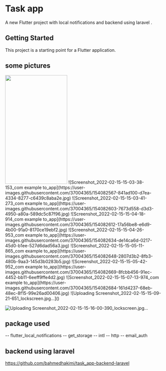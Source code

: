 # Task app 

A new Flutter project with local notifications and backend using laravel  .

## Getting Started

This project is a starting point for a Flutter application.
## some pictures 
<img src="https://user-images.githubusercontent.com/37004365/154082567-841ad100-d7ea-4334-8277-c6439c8aba2e.jpg" width="200" height="350">
![Screenshot_2022-02-15-15-03-38-153_com example to_app](https://user-images.githubusercontent.com/37004365/154082567-841ad100-d7ea-4334-8277-c6439c8aba2e.jpg)
![Screenshot_2022-02-15-15-03-41-273_com example to_app](https://user-images.githubusercontent.com/37004365/154082603-7673d558-d3d3-4950-a80a-589dc5c87f96.jpg)
![Screenshot_2022-02-15-15-04-18-914_com example to_app](https://user-images.githubusercontent.com/37004365/154082612-17a56be8-e6d9-4b00-91a0-8170ce19ebf2.jpg)
![Screenshot_2022-02-15-15-04-26-953_com example to_app](https://user-images.githubusercontent.com/37004365/154082634-de14ca6d-0217-45d0-b1ee-527d6dad56a3.jpg)
![Screenshot_2022-02-15-15-05-11-865_com example to_app](https://user-images.githubusercontent.com/37004365/154082648-2807d3b2-8fb3-480b-9aa3-145d3b0283b5.jpg)
![Screenshot_2022-02-15-15-05-42-952_com example to_app](https://user-images.githubusercontent.com/37004365/154082669-8fcbb456-91ec-4452-bb11-6eeff9ffe4d2.jpg)
![Screenshot_2022-02-15-15-07-13-974_com example to_app](https://user-images.githubusercontent.com/37004365/154082684-161d4237-68eb-48ec-8f15-99e26ad00406.jpg)
![Uploading Screenshot_2022-02-15-15-09-21-651_lockscreen.jpg…]()



![Uploading Screenshot_2022-02-15-15-16-00-390_lockscreen.jpg…]()

## package used
-- flutter_local_notifications
-- get_storage
-- intl
-- http
-- email_auth

## backend using laravel 
https://github.com/bahmedhakimi/task_app-backend-laravel
